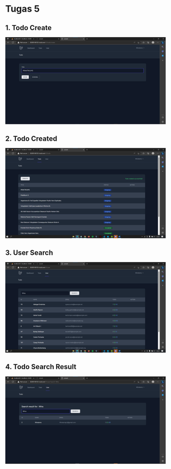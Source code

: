 # Tugas 5

## 1. Todo Create
![Alt text](screenshot/Tugas5/Screenshot1.png)

## 2. Todo Created
![Alt text](screenshot/Tugas5/Screenshot2.png)

## 3. User Search
![Alt text](screenshot/Tugas5/Screenshot3.png)

## 4. Todo Search Result
![Alt text](screenshot/Tugas5/Screenshot4.png)

